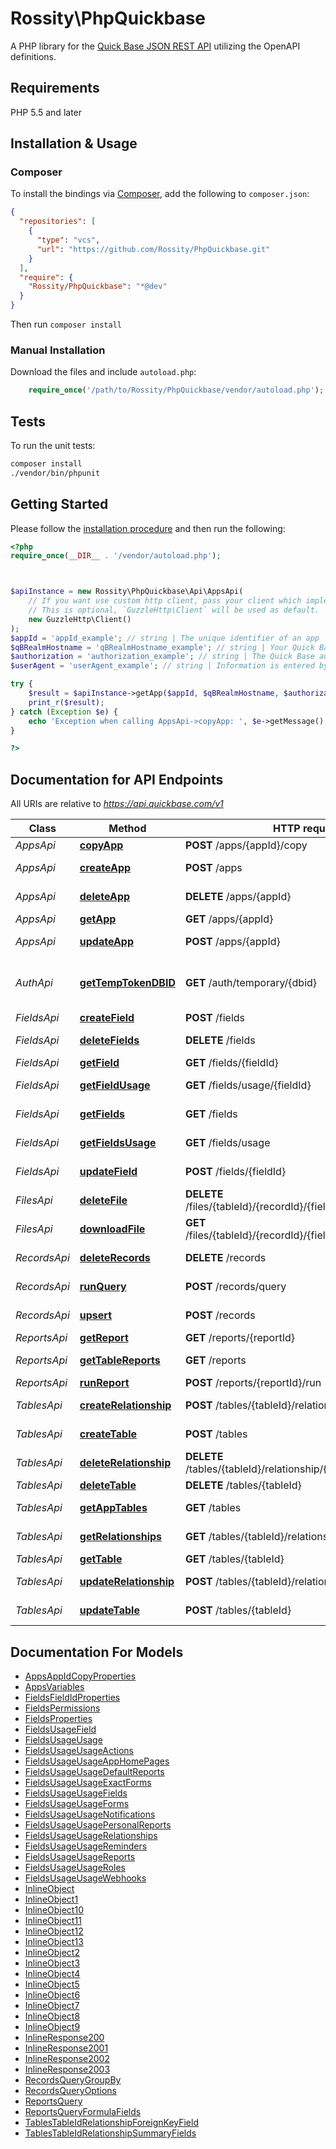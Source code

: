 # Rossity\PhpQuickbase
A PHP library for the [Quick Base JSON REST API](https://developer.quickbase.com/) utilizing the OpenAPI definitions.

## Requirements

PHP 5.5 and later

## Installation & Usage

### Composer

To install the bindings via [Composer](http://getcomposer.org/), add the following to `composer.json`:

```json
{
  "repositories": [
    {
      "type": "vcs",
      "url": "https://github.com/Rossity/PhpQuickbase.git"
    }
  ],
  "require": {
    "Rossity/PhpQuickbase": "*@dev"
  }
}
```

Then run `composer install`

### Manual Installation

Download the files and include `autoload.php`:

```php
    require_once('/path/to/Rossity/PhpQuickbase/vendor/autoload.php');
```

## Tests

To run the unit tests:

```bash
composer install
./vendor/bin/phpunit
```

## Getting Started

Please follow the [installation procedure](#installation--usage) and then run the following:

```php
<?php
require_once(__DIR__ . '/vendor/autoload.php');



$apiInstance = new Rossity\PhpQuickbase\Api\AppsApi(
    // If you want use custom http client, pass your client which implements `GuzzleHttp\ClientInterface`.
    // This is optional, `GuzzleHttp\Client` will be used as default.
    new GuzzleHttp\Client()
);
$appId = 'appId_example'; // string | The unique identifier of an app
$qBRealmHostname = 'qBRealmHostname_example'; // string | Your Quick Base domain, for example demo.quickbase.com
$authorization = 'authorization_example'; // string | The Quick Base authentication scheme you are using to authenticate the request, as described on the [authorization page](../auth).
$userAgent = 'userAgent_example'; // string | Information is entered by the person or utility invoking the API. Choose between the default in your toolkit or custom create it. Being as descriptive as possible will help in identification and troubleshooting.

try {
    $result = $apiInstance->getApp($appId, $qBRealmHostname, $authorization, $userAgent);
    print_r($result);
} catch (Exception $e) {
    echo 'Exception when calling AppsApi->copyApp: ', $e->getMessage(), PHP_EOL;
}

?>
```

## Documentation for API Endpoints

All URIs are relative to *https://api.quickbase.com/v1*

Class | Method | HTTP request | Description
------------ | ------------- | ------------- | -------------
*AppsApi* | [**copyApp**](docs/Api/AppsApi.md#copyapp) | **POST** /apps/{appId}/copy | Copy an app
*AppsApi* | [**createApp**](docs/Api/AppsApi.md#createapp) | **POST** /apps | Create an app
*AppsApi* | [**deleteApp**](docs/Api/AppsApi.md#deleteapp) | **DELETE** /apps/{appId} | Delete an app
*AppsApi* | [**getApp**](docs/Api/AppsApi.md#getapp) | **GET** /apps/{appId} | Get an app
*AppsApi* | [**updateApp**](docs/Api/AppsApi.md#updateapp) | **POST** /apps/{appId} | Update an app
*AuthApi* | [**getTempTokenDBID**](docs/Api/AuthApi.md#gettemptokendbid) | **GET** /auth/temporary/{dbid} | Get a temporary token for a dbid
*FieldsApi* | [**createField**](docs/Api/FieldsApi.md#createfield) | **POST** /fields | Create a field
*FieldsApi* | [**deleteFields**](docs/Api/FieldsApi.md#deletefields) | **DELETE** /fields | Delete field(s)
*FieldsApi* | [**getField**](docs/Api/FieldsApi.md#getfield) | **GET** /fields/{fieldId} | Get field
*FieldsApi* | [**getFieldUsage**](docs/Api/FieldsApi.md#getfieldusage) | **GET** /fields/usage/{fieldId} | Get usage for a field
*FieldsApi* | [**getFields**](docs/Api/FieldsApi.md#getfields) | **GET** /fields | Get fields for a table
*FieldsApi* | [**getFieldsUsage**](docs/Api/FieldsApi.md#getfieldsusage) | **GET** /fields/usage | Get usage for all fields
*FieldsApi* | [**updateField**](docs/Api/FieldsApi.md#updatefield) | **POST** /fields/{fieldId} | Update a field
*FilesApi* | [**deleteFile**](docs/Api/FilesApi.md#deletefile) | **DELETE** /files/{tableId}/{recordId}/{fieldId}/{versionNumber} | Delete file
*FilesApi* | [**downloadFile**](docs/Api/FilesApi.md#downloadfile) | **GET** /files/{tableId}/{recordId}/{fieldId}/{versionNumber} | Download file
*RecordsApi* | [**deleteRecords**](docs/Api/RecordsApi.md#deleterecords) | **DELETE** /records | Delete record(s)
*RecordsApi* | [**runQuery**](docs/Api/RecordsApi.md#runquery) | **POST** /records/query | Query for data
*RecordsApi* | [**upsert**](docs/Api/RecordsApi.md#upsert) | **POST** /records | Insert/Update record(s)
*ReportsApi* | [**getReport**](docs/Api/ReportsApi.md#getreport) | **GET** /reports/{reportId} | Get a report
*ReportsApi* | [**getTableReports**](docs/Api/ReportsApi.md#gettablereports) | **GET** /reports | Get reports for a table
*ReportsApi* | [**runReport**](docs/Api/ReportsApi.md#runreport) | **POST** /reports/{reportId}/run | Run a report
*TablesApi* | [**createRelationship**](docs/Api/TablesApi.md#createrelationship) | **POST** /tables/{tableId}/relationship | Create a relationship
*TablesApi* | [**createTable**](docs/Api/TablesApi.md#createtable) | **POST** /tables | Create a table
*TablesApi* | [**deleteRelationship**](docs/Api/TablesApi.md#deleterelationship) | **DELETE** /tables/{tableId}/relationship/{relationshipId} | Delete a relationship
*TablesApi* | [**deleteTable**](docs/Api/TablesApi.md#deletetable) | **DELETE** /tables/{tableId} | Delete a table
*TablesApi* | [**getAppTables**](docs/Api/TablesApi.md#getapptables) | **GET** /tables | Get tables for an app
*TablesApi* | [**getRelationships**](docs/Api/TablesApi.md#getrelationships) | **GET** /tables/{tableId}/relationships | Get all relationships
*TablesApi* | [**getTable**](docs/Api/TablesApi.md#gettable) | **GET** /tables/{tableId} | Get a table
*TablesApi* | [**updateRelationship**](docs/Api/TablesApi.md#updaterelationship) | **POST** /tables/{tableId}/relationship/{relationshipId} | Update a relationship
*TablesApi* | [**updateTable**](docs/Api/TablesApi.md#updatetable) | **POST** /tables/{tableId} | Update a table


## Documentation For Models

 - [AppsAppIdCopyProperties](docs/Model/AppsAppIdCopyProperties.md)
 - [AppsVariables](docs/Model/AppsVariables.md)
 - [FieldsFieldIdProperties](docs/Model/FieldsFieldIdProperties.md)
 - [FieldsPermissions](docs/Model/FieldsPermissions.md)
 - [FieldsProperties](docs/Model/FieldsProperties.md)
 - [FieldsUsageField](docs/Model/FieldsUsageField.md)
 - [FieldsUsageUsage](docs/Model/FieldsUsageUsage.md)
 - [FieldsUsageUsageActions](docs/Model/FieldsUsageUsageActions.md)
 - [FieldsUsageUsageAppHomePages](docs/Model/FieldsUsageUsageAppHomePages.md)
 - [FieldsUsageUsageDefaultReports](docs/Model/FieldsUsageUsageDefaultReports.md)
 - [FieldsUsageUsageExactForms](docs/Model/FieldsUsageUsageExactForms.md)
 - [FieldsUsageUsageFields](docs/Model/FieldsUsageUsageFields.md)
 - [FieldsUsageUsageForms](docs/Model/FieldsUsageUsageForms.md)
 - [FieldsUsageUsageNotifications](docs/Model/FieldsUsageUsageNotifications.md)
 - [FieldsUsageUsagePersonalReports](docs/Model/FieldsUsageUsagePersonalReports.md)
 - [FieldsUsageUsageRelationships](docs/Model/FieldsUsageUsageRelationships.md)
 - [FieldsUsageUsageReminders](docs/Model/FieldsUsageUsageReminders.md)
 - [FieldsUsageUsageReports](docs/Model/FieldsUsageUsageReports.md)
 - [FieldsUsageUsageRoles](docs/Model/FieldsUsageUsageRoles.md)
 - [FieldsUsageUsageWebhooks](docs/Model/FieldsUsageUsageWebhooks.md)
 - [InlineObject](docs/Model/InlineObject.md)
 - [InlineObject1](docs/Model/InlineObject1.md)
 - [InlineObject10](docs/Model/InlineObject10.md)
 - [InlineObject11](docs/Model/InlineObject11.md)
 - [InlineObject12](docs/Model/InlineObject12.md)
 - [InlineObject13](docs/Model/InlineObject13.md)
 - [InlineObject2](docs/Model/InlineObject2.md)
 - [InlineObject3](docs/Model/InlineObject3.md)
 - [InlineObject4](docs/Model/InlineObject4.md)
 - [InlineObject5](docs/Model/InlineObject5.md)
 - [InlineObject6](docs/Model/InlineObject6.md)
 - [InlineObject7](docs/Model/InlineObject7.md)
 - [InlineObject8](docs/Model/InlineObject8.md)
 - [InlineObject9](docs/Model/InlineObject9.md)
 - [InlineResponse200](docs/Model/InlineResponse200.md)
 - [InlineResponse2001](docs/Model/InlineResponse2001.md)
 - [InlineResponse2002](docs/Model/InlineResponse2002.md)
 - [InlineResponse2003](docs/Model/InlineResponse2003.md)
 - [RecordsQueryGroupBy](docs/Model/RecordsQueryGroupBy.md)
 - [RecordsQueryOptions](docs/Model/RecordsQueryOptions.md)
 - [ReportsQuery](docs/Model/ReportsQuery.md)
 - [ReportsQueryFormulaFields](docs/Model/ReportsQueryFormulaFields.md)
 - [TablesTableIdRelationshipForeignKeyField](docs/Model/TablesTableIdRelationshipForeignKeyField.md)
 - [TablesTableIdRelationshipSummaryFields](docs/Model/TablesTableIdRelationshipSummaryFields.md)



